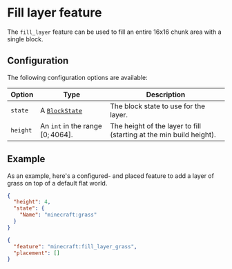 # Fill layer feature

The `fill_layer` feature can be used to fill an entire 16x16 chunk area with a single block.

## Configuration

The following configuration options are available:


| Option   | Type                                   | Description                                                         |
|----------|----------------------------------------|---------------------------------------------------------------------|
| `state`  | A [`BlockState`](../../block-state.md) | The block state to use for the layer.                               |
| `height` | An `int` in the range $[0;4064 ]$.     | The height of the layer to fill (starting at the min build height). |

## Example

As an example, here's a configured- and placed feature to add a layer of grass on top of a default flat world.

```json title="configured_feature/fill_layer_grass.json"
{
  "height": 4,
  "state": {
    "Name": "minecraft:grass"
  }
}
```

```json title="placed_feature/fill_layer_grass.json"
{
  "feature": "minecraft:fill_layer_grass",
  "placement": []
}
```